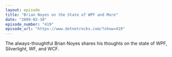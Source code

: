 ```yaml
---
layout: episode
title: "Brian Noyes on the State of WPF and More"
date: "2009-02-10"
episode_number: "419"
episode_url: "https://www.dotnetrocks.com/?show=419"
---
```


The always-thoughtful Brian Noyes shares his thoughts on the state of WPF, Silverlight, WF, and WCF.
